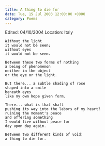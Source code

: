 ```yaml
---
title: A thing to die for
date: Tue, 15 Jul 2003 12:00:00 +0000
category: Poems
---
```


Edited: 04/10/2004
Location: Italy

    Without the light  
    it would not be seen;  
    without eyes  
    it would not be seen.

    Between these two forms of nothing  
    a being of phenomenon  
    neither in the object  
    or the eye or the light.

    But there... a subtle shading of rose  
    shaped into a smile  
    beneath eyes  
    like my own hope given form.

    There... what is that shaft  
    pushing its way into the labors of my heart?  
    ruining the moment's peace  
    and offering something  
    I would live without peace for  
    day upon day again.

    Between two different kinds of void:  
    a thing to die for.


